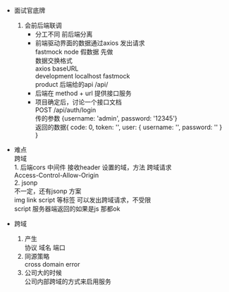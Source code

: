 - 面试官底牌          
    1. 会前后端联调             
        - 分工不同 前后端分离             
        - 前端驱动界面的数据通过axios 发出请求             
            fastmock node 假数据 先做           
            数据交换格式           
            axios baseURL             
            development localhost fastmock               
            product  后端给的api /api/           
        - 后端在 method + url 提供接口服务                
        - 项目确定后，讨论一个接口文档             
            POST /api/auth/login           
            传的参数 {username: 'admin', password: '12345'}             
            返回的数据{
                code: 0,
                token: '',
                user: {
                    username: '',
                    password: ''
                }
            }

- 难点          
    跨域           
        1. 后端cors 中间件  接收header 设置的域，方法 跨域请求             
            Access-Control-Allow-Origin           
        2. jsonp             
            不一定，还有jsonp 方案          
            img link script 等标签 可以发出跨域请求，不受限               
            script 服务器端返回的如果是js 那都ok             

- 跨域         
    1. 产生           
        协议 域名 端口            
    2. 同源策略            
        cross domain error           
    3. 公司大的时候               
        公司内部跨域的方式来启用服务            